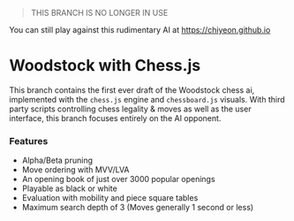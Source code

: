 > THIS BRANCH IS NO LONGER IN USE

You can still play against this rudimentary AI at https://chiyeon.github.io

# Woodstock with Chess.js
This branch contains the first ever draft of the Woodstock chess ai, implemented with the `chess.js` engine and `chessboard.js` visuals. With third party scripts controlling chess legality & moves as well as the user interface, this branch focuses entirely on the AI opponent.

### Features
- Alpha/Beta pruning
- Move ordering with MVV/LVA
- An opening book of just over 3000 popular openings
- Playable as black or white
- Evaluation with mobility and piece square tables
- Maximum search depth of 3 (Moves generally 1 second or less)
